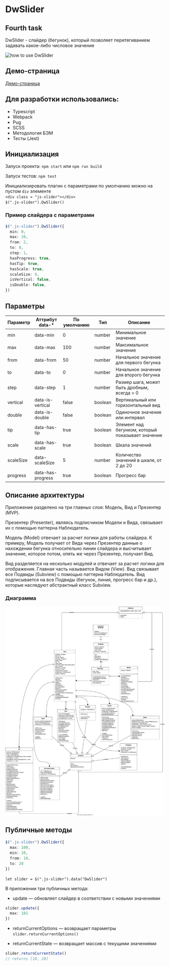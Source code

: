 # DwSlider
## Fourth task

DwSlider - слайдер (бегунок), который позволяет перетягиванием задавать какое-либо числовое значение

![how to use DwSlider](https://i.imgur.com/nYnrDDj.gif)

## Демо-страница

[Демо-страница](https://daswetter.github.io/4th/)

## Для разработки использовались:

* Typescript
* Webpack
* Pug
* SCSS
* Методология БЭМ
* Тесты (Jest)
## Инициализация

Запуск проекта: `npm start` или `npm run build`

Запуск тестов: `npm test`

Инициализировать плагин с параметрами по умолчанию можно на пустом `div` элементе  
`<div class = "js-slider"></div>`  
`$(".js-slider").DwSlider()`

### Пример слайдера с параметрами

```typescript
$(".js-slider").DwSlider({  
  min: 0,  
  max: 10,  
  from: 2,  
  to: 8,  
  step: 1,  
  hasProgress: true,  
  hasTip: true,  
  hasScale: true,  
  scaleSize: 6,  
  isVertical: false,  
  isDouble: false,  
})
```

## Параметры

Параметр | Аттрибут data-* | По умолчанию | Тип | Описание
--- | --- | --- | --- | ---
min | data-min | 0 | number | Минимальное значение
max | data-max | 100 | number | Максимальное значение
from | data-from | 50 | number | Начальное значение для первого бегунка
to | data-to | 0 | number | Начальное значение для второго бегунка
step | data-step | 1 | number | Размер шага, может быть дробным, всегда > 0
vertical | data-is-vertical | false | boolean | Вертикальный или горизонтальный вид
double | data-is-double | false | boolean | Одиночное значение или интервал
tip | data-has-tip | true | boolean | Элемент над бегунком, который показывает значение
scale | data-has-scale | true | boolean | Шкала значений
scaleSize | data-scaleSize | 5 | number | Количество значений в шкале, от 2 до 20
progress | data-has-progress | true | boolean | Прогресс бар

## Описание архитектуры

Приложение разделено на три главных слоя: Модель, Вид и Презентер (MVP).

Презентер (Presenter), являясь подписчиком Модели и Вида, связывает их с помощью паттерна Наблюдатель.

Модель (Model) отвечает за расчет логики для работы слайдера. К примеру, Модель получает от Вида через Презентер данные о нахождении бегунка относительно линии слайдера и высчитывает значение, которое потом, опять же через Презентер, получает Вид.

Вид разделяется на несколько модулей и отвечает за расчет логики для отображения. Главная часть называется Видом (View). Вид связывает все Подвиды (Subview) с помощью паттерна Наблюдатель. Вид подписывается на все Подвиды (бегунок, линия, прогресс бар и др.), которые наследуют абстрактный класс Subview.

### Диаграмма

![diagram](https://github.com/Daswetter/4th/blob/ts-branch/DwSlider.svg "Здесь диаграмма")

## Публичные методы

```typescript
$(".js-slider").DwSlider({
  max: 100,
  min: 10,
  from: 10,
  to: 20
})
```

`let slider = $(".js-slider").data("DwSlider")`

В приложении три публичных метода:

* update — обновляет слайдер в соответствии с новыми значениями

```typescript
slider.update({
  max: 101
})
```

* returnCurrentOptions — возвращает параметры  
`slider.returnCurrentOptions()`

* returnCurrentState — возвращает массив с текущими значениями  

```typescript
slider.returnCurrentState()
// returns [10, 20]
```
